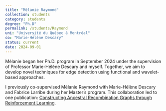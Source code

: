 ```yaml
---
title: "Mélanie Raymond"
collection: students
category: students
degree: "Ph.D"
permalink: /students/Raymond
uni: "Université du Québec à Montréal"
co: "Marie-Hélène Descary"
status: current
date: 2024-09-01
---
```


Mélanie began her Ph.D. program in September 2024 under the supervision of Professor Marie-Hélène Descary and myself. Together, we aim to develop novel techniques for edge detection using functional and wavelet-based approaches.

I previously co-supervised Mélanie Raymond with Marie-Hélène Descary and Fabrice Larribe during her Master’s program. This collaboration led to one publication: [Constructing Ancestral Recombination Graphs through Reinforcement Learning](https://cedricbeaulac.github.io/publication/ARGRL). 
